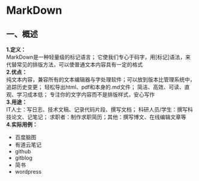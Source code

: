 # MarkDown
## 一、概述
**1.定义：**  
MarkDown是一种轻量级的标记语言；  它使我们专心于码字，用[标记]语法，来代替常见的排版方法，可以使普通文本内容具有一定的格式  
**2.优点：**  
纯文本内容，兼容所有的文本编辑器与字处理软件；可以放到版本比管理系统中，追踪历史变更；  轻松导出html、pdf和本身的.md文件；  简洁、高效、可读、直观、学习成本低；  专注你的文字内容而不是排版样式，安心写作  
**3.用途：**  
IT人士：写日志、技术文稿、记录代码片段、撰写文档；  科研人员/学生：撰写科技论文、记笔记；  求职者：制作求职简历；其他：撰写博文、在线编辑文章等  
**4.实际用例：**
- 百度脑图
- 有道云笔记
- github
- gitblog
- 简书
- wordpress
